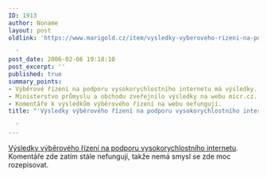 ```yaml
---
ID: 1913
author: Noname
layout: post
oldlink: 'https://www.marigold.cz/item/vysledky-vyberoveho-rizeni-na-podporu-vysokorychlostniho-internetu

  '
post_date: 2006-02-06 19:18:10
post_excerpt: ''
published: true
summary_points:
- Výběrové řízení na podporu vysokorychlostního internetu má výsledky.
- Ministerstvo průmyslu a obchodu zveřejnilo výsledky na webu micr.cz.
- Komentáře k výsledkům výběrového řízení na webu nefungují.
title: "'Výsledky výběrového řízení na podporu vysokorychlostního internetu"

  '
---
```


<p><a href="http://www.micr.cz/scripts/detail.php?id=3101">Výsledky výběrového řízení na podporu vysokorychlostního internetu</a>. Komentáře zde zatím stále nefungují, takže nemá smysl se zde moc rozepisovat.</p>